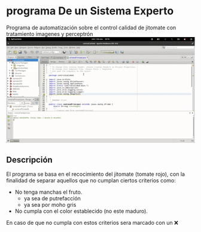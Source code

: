 # programa De un Sistema Experto
Programa de automatización sobre el control calidad de jitomate con tratamiento imagenes y perceptrón
<img src="src/Imagenes/GIf-Grabacion-del-2020-01-01-231535.gif" />
## Descripción
El programa se basa en el recocimiento del jitomate (tomate rojo), con la finalidad de separar aquellos que no cumplan ciertos criterios como:
* No tenga manchas el fruto.
  * ya sea de putrefacción 
  * ya sea por moho gris
* No cumpla con el color establecido (no este maduro).

En caso de que no cumpla con estos criterios sera marcado con un ❌
